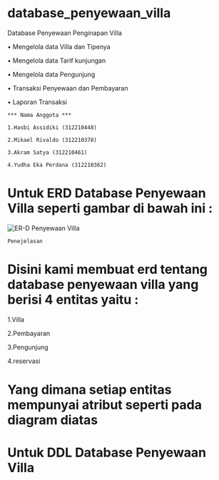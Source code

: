 # database_penyewaan_villa

Database Penyewaan Penginapan Villa

• Mengelola data Villa dan Tipenya

• Mengelola data Tarif kunjungan

• Mengelola data Pengunjung

• Transaksi Penyewaan dan Pembayaran

• Laporan Transaksi
```
*** Nama Anggota ***

1.Hasbi Assidiki (312210448)

2.Mikael Rivaldo (312210378)

3.Akram Satya (312210461)

4.Yudha Eka Perdana (312210362)
```

# Untuk ERD Database Penyewaan Villa seperti gambar di bawah ini :

![ER-D Penyewaan Villa](https://github.com/MikaelRivaldo/database_penyewaan_villa/assets/115770247/d170407b-a07d-4955-b11d-828113f7f143)

`Penejelasan`

# Disini kami membuat erd tentang database penyewaan villa yang berisi 4 entitas yaitu : 

1.Villa

2.Pembayaran

3.Pengunjung

4.reservasi

# Yang dimana setiap entitas mempunyai atribut seperti pada diagram diatas

# Untuk DDL Database Penyewaan Villa 


